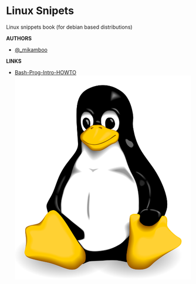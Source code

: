 # Linux Snipets

Linux snippets book (for debian based distributions)

__AUTHORS__ 

* [@_mikamboo](https://github.com/mikamboo)

__LINKS__

* [Bash-Prog-Intro-HOWTO](http://www.linuxdoc.org/HOWTO/Bash-Prog-Intro-HOWTO.html#toc8)
![](linux.png)